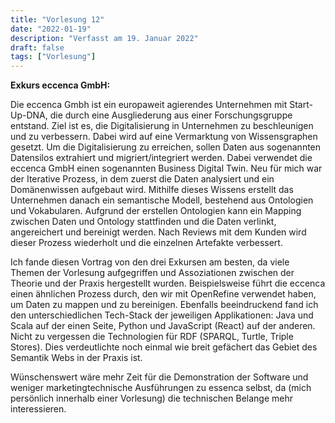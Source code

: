 ```yaml
---
title: "Vorlesung 12"
date: "2022-01-19"
description: "Verfasst am 19. Januar 2022"
draft: false
tags: ["Vorlesung"]
---
```


**Exkurs eccenca GmbH:**

Die eccenca Gmbh ist ein europaweit agierendes Unternehmen mit Start-Up-DNA, die durch eine Ausgliederung aus einer Forschungsgruppe entstand. Ziel ist es, die Digitalisierung in Unternehmen zu beschleunigen und zu verbessern. Dabei wird auf eine Vermarktung von Wissensgraphen gesetzt. Um die Digitalisierung zu erreichen, sollen Daten aus sogenannten Datensilos extrahiert und migriert/integriert werden. Dabei verwendet die eccenca GmbH einen sogenannten Business Digital Twin. Neu für mich war der Iterative Prozess, in dem zuerst die Daten analysiert und ein Domänenwissen aufgebaut wird. Mithilfe dieses Wissens erstellt das Unternehmen danach ein semantische Modell, bestehend aus Ontologien und Vokabularen. Aufgrund der erstellen Ontologien kann ein Mapping zwischen Daten und Ontology stattfinden und die Daten verlinkt, angereichert und bereinigt werden. Nach Reviews mit dem Kunden wird dieser Prozess wiederholt und die einzelnen Artefakte verbessert.

Ich fande diesen Vortrag von den drei Exkursen am besten, da viele Themen der Vorlesung aufgegriffen und Assoziationen zwischen der Theorie und der Praxis hergestellt wurden. Beispielsweise führt die eccenca einen ähnlichen Prozess durch, den wir mit OpenRefine verwendet haben, um Daten zu mappen und zu bereinigen. Ebenfalls beeindruckend fand ich den unterschiedlichen Tech-Stack der jeweiligen Applikationen: Java und Scala auf der einen Seite, Python und JavaScript (React) auf der anderen. Nicht zu vergessen die Technologien für RDF (SPARQL, Turtle, Triple Stores). Dies verdeutlichte noch einmal wie breit gefächert das Gebiet des Semantik Webs in der Praxis ist.

Wünschenswert wäre mehr Zeit für die Demonstration der Software und weniger marketingtechnische Ausführungen zu essenca selbst, da (mich persönlich innerhalb einer Vorlesung) die technischen Belange mehr interessieren.
